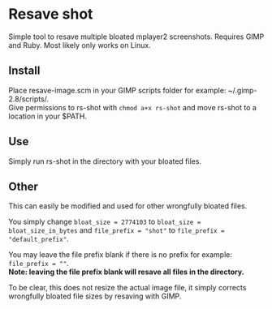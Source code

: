# Resave shot
Simple tool to resave multiple bloated mplayer2 screenshots. Requires GIMP and Ruby. Most likely only works on Linux.

## Install
Place resave-image.scm in your GIMP scripts folder for example: ~/.gimp-2.8/scripts/.   
Give permissions to rs-shot with `chmod a+x rs-shot` and move rs-shot to a location in your $PATH.

## Use
Simply run rs-shot in the directory with your bloated files.

## Other
This can easily be modified and used for other wrongfully bloated files.    

You simply change `bloat_size = 2774103` to `bloat_size = bloat_size_in_bytes` and `file_prefix = "shot"` to `file_prefix = "default_prefix"`.     

You may leave the file prefix blank if there is no prefix for example: `file_prefix = ""`.    
**Note: leaving the file prefix blank will resave all files in the directory.**


To be clear, this does not resize the actual image file, it simply corrects wrongfully bloated file sizes by resaving with GIMP.
